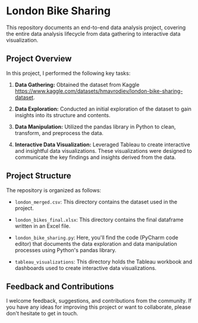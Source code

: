 # London Bike Sharing

This repository documents an end-to-end data analysis project, covering the entire data analysis lifecycle from data gathering to interactive data visualization.

## Project Overview

In this project, I performed the following key tasks:

1. **Data Gathering:** Obtained the dataset from Kaggle <https://www.kaggle.com/datasets/hmavrodiev/london-bike-sharing-dataset>.

2. **Data Exploration:** Conducted an initial exploration of the dataset to gain insights into its structure and contents. 

3. **Data Manipulation:** Utilized the pandas library in Python to clean, transform, and preprocess the data.

4. **Interactive Data Visualization:** Leveraged Tableau to create interactive and insightful data visualizations. These visualizations were designed to communicate the key findings and insights derived from the data.

## Project Structure

The repository is organized as follows:

- `london_merged.csv`: This directory contains the dataset used in the project.

- `london_bikes_final.xlsx`: This directory contains the final dataframe written in an Excel file.
  
- `london_bike_sharing.py`: Here, you'll find the code (PyCharm code editor) that documents the data exploration and data manipulation processes using Python's pandas library.

- `tableau_visualizations`: This directory holds the Tableau workbook and dashboards used to create interactive data visualizations.


## Feedback and Contributions

I welcome feedback, suggestions, and contributions from the community. If you have any ideas for improving this project or want to collaborate, please don't hesitate to get in touch.
